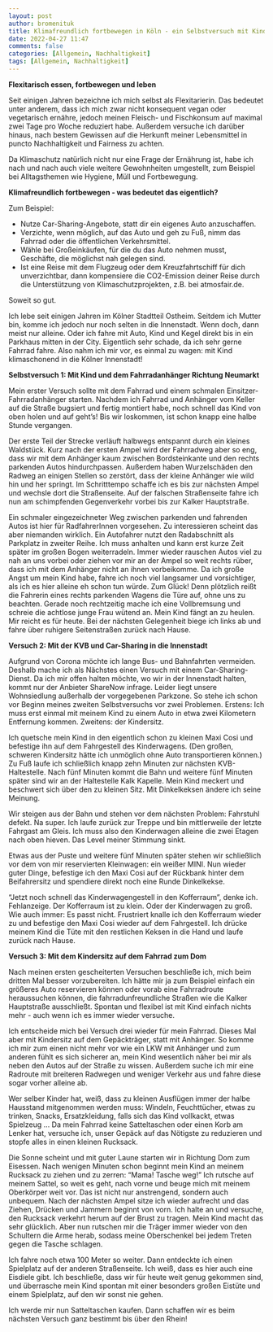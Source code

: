 ```yaml
---
layout: post
author: bromenituk
title: Klimafreundlich fortbewegen in Köln - ein Selbstversuch mit Kind
date: 2022-04-27 11:47
comments: false
categories: [Allgemein, Nachhaltigkeit]
tags: [Allgemein, Nachhaltigkeit]
---
```

<!-- wp:tadv/classic-paragraph -->
<p><strong>Flexitarisch essen, fortbewegen und leben</strong></p>
<p><span style="font-weight: 400;">Seit einigen Jahren bezeichne ich mich selbst als Flexitarierin. Das bedeutet unter anderem, dass ich mich zwar nicht konsequent vegan oder vegetarisch ernähre, jedoch meinen Fleisch- und Fischkonsum auf maximal zwei Tage pro Woche reduziert habe. Außerdem versuche ich darüber hinaus, nach bestem Gewissen auf die Herkunft meiner Lebensmittel in puncto Nachhaltigkeit und Fairness zu achten.</span></p>
<p><span style="font-weight: 400;">Da Klimaschutz natürlich nicht nur eine Frage der Ernährung ist, habe ich nach und nach auch viele weitere Gewohnheiten umgestellt, zum Beispiel bei Alltagsthemen wie Hygiene, Müll und Fortbewegung.</span></p>
<p><strong>Klimafreundlich fortbewegen - was bedeutet das eigentlich?</strong></p>
<p><span style="font-weight: 400;">Zum Beispiel:</span></p>
<ul>
<li style="font-weight: 400;" aria-level="1"><span style="font-weight: 400;">Nutze Car-Sharing-Angebote, statt dir ein eigenes Auto anzuschaffen.</span></li>
<li style="font-weight: 400;" aria-level="1"><span style="font-weight: 400;">Verzichte, wenn möglich, auf das Auto und geh zu Fuß, nimm das Fahrrad oder die öffentlichen Verkehrsmittel.</span></li>
<li style="font-weight: 400;" aria-level="1"><span style="font-weight: 400;">Wähle bei Großeinkäufen, für die du das Auto nehmen musst, Geschäfte, die möglichst nah gelegen sind.</span></li>
<li style="font-weight: 400;" aria-level="1"><span style="font-weight: 400;">Ist eine Reise mit dem Flugzeug oder dem Kreuzfahrtschiff für dich unverzichtbar, dann kompensiere die CO</span><span style="font-weight: 400;">2</span><span style="font-weight: 400;">-Emission deiner Reise durch die Unterstützung von Klimaschutzprojekten, z.B. bei atmosfair.de.</span></li>
</ul>
<p><span style="font-weight: 400;">Soweit so gut.</span></p>
<p><span style="font-weight: 400;">Ich lebe seit einigen Jahren im Kölner Stadtteil Ostheim. Seitdem ich Mutter bin, komme ich jedoch nur noch selten in die Innenstadt. Wenn doch, dann meist nur alleine. Oder ich fahre mit Auto, Kind und Kegel direkt bis in ein Parkhaus mitten in der City. Eigentlich sehr schade, da ich sehr gerne Fahrrad fahre. Also nahm ich mir vor, es einmal zu wagen: mit Kind klimaschonend in die Kölner Innenstadt!</span></p>
<p><strong>Selbstversuch 1: Mit Kind und dem Fahrradanhänger Richtung Neumarkt</strong></p>
<p><span style="font-weight: 400;">Mein erster Versuch sollte mit dem Fahrrad und einem schmalen Einsitzer-Fahrradanhänger starten. Nachdem ich Fahrrad und Anhänger vom Keller auf die Straße bugsiert und fertig montiert habe, noch schnell das Kind von oben holen und auf geht’s! Bis wir loskommen, ist schon knapp eine halbe Stunde vergangen.</span></p>
<p><span style="font-weight: 400;">Der erste Teil der Strecke verläuft halbwegs entspannt durch ein kleines Waldstück. Kurz nach der ersten Ampel wird der Fahrradweg aber so eng, dass wir mit dem Anhänger kaum zwischen Bordsteinkante und den rechts parkenden Autos hindurchpassen. Außerdem haben Wurzelschäden den Radweg an einigen Stellen so zerstört, dass der kleine Anhänger wie wild hin und her springt. Im Schritttempo schaffe ich es bis zur nächsten Ampel und wechsle dort die Straßenseite. Auf der falschen Straßenseite fahre ich nun am schimpfenden Gegenverkehr vorbei bis zur Kalker Hauptstraße.</span></p>
<p><span style="font-weight: 400;"></span><span style="font-weight: 400;">Ein schmaler eingezeichneter Weg zwischen parkenden und fahrenden Autos ist hier für RadfahrerInnen vorgesehen. Zu interessieren scheint das aber niemanden wirklich. Ein Autofahrer nutzt den Radabschnitt als Parkplatz in zweiter Reihe. Ich muss anhalten und kann erst kurze Zeit später im großen Bogen weiterradeln. Immer wieder rauschen Autos viel zu nah an uns vorbei oder ziehen vor mir an der Ampel so weit rechts rüber, dass ich mit dem Anhänger nicht an ihnen vorbeikomme. Da ich große Angst um mein Kind habe, fahre ich noch viel langsamer und vorsichtiger, als ich es hier alleine eh schon tun würde. Zum Glück! Denn plötzlich reißt die Fahrerin eines rechts parkenden Wagens die Türe auf, ohne uns zu beachten. Gerade noch rechtzeitig mache ich eine Vollbremsung und schreie die achtlose junge Frau wütend an. Mein Kind fängt an zu heulen. Mir reicht es für heute. Bei der nächsten Gelegenheit biege ich links ab und fahre über ruhigere Seitenstraßen zurück nach Hause.</span></p>
<p><strong>Versuch 2: Mit der KVB und Car-Sharing in die Innenstadt</strong></p>
<p><span style="font-weight: 400;">Aufgrund von Corona möchte ich lange Bus- und Bahnfahrten vermeiden. Deshalb mache ich als Nächstes einen Versuch mit einem Car-Sharing-Dienst. Da ich mir offen halten möchte, wo wir in der Innenstadt halten, kommt nur der Anbieter ShareNow infrage. Leider liegt unsere Wohnsiedlung außerhalb der vorgegebenen Parkzone. So stehe ich schon vor Beginn meines zweiten Selbstversuchs vor zwei Problemen. Erstens: Ich muss erst einmal mit meinem Kind zu einem Auto in etwa zwei Kilometern Entfernung kommen. Zweitens: der Kindersitz.</span></p>
<p><span style="font-weight: 400;">Ich quetsche mein Kind in den eigentlich schon zu kleinen Maxi Cosi und befestige ihn auf dem Fahrgestell des Kinderwagens. (Den großen, schweren Kindersitz hätte ich unmöglich ohne Auto transportieren können.) Zu Fuß laufe ich schließlich knapp zehn Minuten zur nächsten KVB-Haltestelle. Nach fünf Minuten kommt die Bahn und weitere fünf Minuten später sind wir an der Haltestelle Kalk Kapelle. Mein Kind meckert und beschwert sich über den zu kleinen Sitz. Mit Dinkelkeksen ändere ich seine Meinung.</span></p>
<p><span style="font-weight: 400;">Wir steigen aus der Bahn und stehen vor dem nächsten Problem: Fahrstuhl defekt. Na super. Ich laufe zurück zur Treppe und bin mittlerweile der letzte Fahrgast am Gleis. Ich muss also den Kinderwagen alleine die zwei Etagen nach oben hieven. Das Level meiner Stimmung sinkt.</span></p>
<p><span style="font-weight: 400;">Etwas aus der Puste und weitere fünf Minuten später stehen wir schließlich vor dem von mir reservierten Kleinwagen: ein weißer MINI. Nun wieder guter Dinge, befestige ich den Maxi Cosi auf der Rückbank hinter dem Beifahrersitz und spendiere direkt noch eine Runde Dinkelkekse.</span></p>
<p><span style="font-weight: 400;">“Jetzt noch schnell das Kinderwagengestell in den Kofferraum”, denke ich. Fehlanzeige. Der Kofferraum ist zu klein. Oder der Kinderwagen zu groß. Wie auch immer: Es passt nicht. Frustriert knalle ich den Kofferraum wieder zu und befestige den Maxi Cosi wieder auf dem Fahrgestell. Ich drücke meinem Kind die Tüte mit den restlichen Keksen in die Hand und laufe zurück nach Hause.</span></p>
<p><strong>Versuch 3: Mit dem Kindersitz auf dem Fahrrad zum Dom</strong></p>
<p><span style="font-weight: 400;">Nach meinen ersten gescheiterten Versuchen beschließe ich, mich beim dritten Mal besser vorzubereiten. Ich hätte mir ja zum Beispiel einfach ein größeres Auto reservieren können oder vorab eine Fahrradroute heraussuchen können, die fahrradunfreundliche Straßen wie die Kalker Hauptstraße ausschließt. Spontan und flexibel ist mit Kind einfach nichts mehr - auch wenn ich es immer wieder versuche.</span></p>
<p><span style="font-weight: 400;">Ich entscheide mich bei Versuch drei wieder für mein Fahrrad. Dieses Mal aber mit Kindersitz auf dem Gepäckträger, statt mit Anhänger. So komme ich mir zum einen nicht mehr vor wie ein LKW mit Anhänger und zum anderen fühlt es sich sicherer an, mein Kind wesentlich näher bei mir als neben den Autos auf der Straße zu wissen. Außerdem suche ich mir eine Radroute mit breiteren Radwegen und weniger Verkehr aus und fahre diese sogar vorher alleine ab.</span></p>
<p><span style="font-weight: 400;">Wer selber Kinder hat, weiß, dass zu kleinen Ausflügen immer der halbe Hausstand mitgenommen werden muss: Windeln, Feuchttücher, etwas zu trinken, Snacks, Ersatzkleidung, falls sich das Kind vollkackt, etwas Spielzeug … Da mein Fahrrad keine Satteltaschen oder einen Korb am Lenker hat, versuche ich, unser Gepäck auf das Nötigste zu reduzieren und stopfe alles in einen kleinen Rucksack.</span></p>
<p><span style="font-weight: 400;">Die Sonne scheint und mit guter Laune starten wir in Richtung Dom zum Eisessen. Nach wenigen Minuten schon beginnt mein Kind an meinem Rucksack zu ziehen und zu zerren: “Mama! Tasche weg!” Ich rutsche auf meinem Sattel, so weit es geht, nach vorne und beuge mich mit meinem Oberkörper weit vor. Das ist nicht nur anstrengend, sondern auch unbequem. Nach der nächsten Ampel sitze ich wieder aufrecht und das Ziehen, Drücken und Jammern beginnt von vorn. Ich halte an und versuche, den Rucksack verkehrt herum auf der Brust zu tragen. Mein Kind macht das sehr glücklich. Aber nun rutschen mir die Träger immer wieder von den Schultern die Arme herab, sodass meine Oberschenkel bei jedem Treten gegen die Tasche schlagen.</span></p>
<p><span style="font-weight: 400;">Ich fahre noch etwa 100 Meter so weiter. Dann entdeckte ich einen Spielplatz auf der anderen Straßenseite. Ich weiß, dass es hier auch eine Eisdiele gibt. Ich beschließe, dass wir für heute weit genug gekommen sind, und überrasche mein Kind spontan mit einer besonders großen Eistüte und einem Spielplatz, auf den wir sonst nie gehen.</span></p>
<p><span style="font-weight: 400;">Ich werde mir nun Satteltaschen kaufen. Dann schaffen wir es beim nächsten Versuch ganz bestimmt bis über den Rhein!</span></p>
<!-- /wp:tadv/classic-paragraph -->
